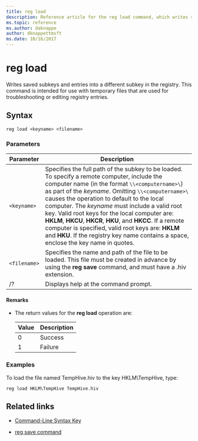 ```yaml
---
title: reg load
description: Reference article for the reg load command, which writes saved subkeys and entries into a different subkey in the registry.
ms.topic: reference
ms.author: daknappe
author: dknappettmsft
ms.date: 10/16/2017
---
```



# reg load

Writes saved subkeys and entries into a different subkey in the registry. This command is intended for use with temporary files that are used for troubleshooting or editing registry entries.

## Syntax

```
reg load <keyname> <filename>
```

### Parameters

| Parameter | Description |
|--|--|
| `<keyname>` | Specifies the full path of the subkey to be loaded. To specify a remote computer, include the computer name (in the format `\\<computername>\`) as part of the *keyname*. Omitting `\\<computername>\` causes the operation to default to the local computer. The *keyname* must include a valid root key. Valid root keys for the local computer are: **HKLM**, **HKCU**, **HKCR**, **HKU**, and **HKCC**. If a remote computer is specified, valid root keys are: **HKLM** and **HKU**. If the registry key name contains a space, enclose the key name in quotes.  |
| `<filename>` | Specifies the name and path of the file to be loaded. This file must be created in advance by using the **reg save** command, and must have a .hiv extension. |
| /? | Displays help at the command prompt. |

#### Remarks

- The return values for the **reg load** operation are:

    | Value | Description |
    |--|--|
    | 0 | Success |
    | 1 | Failure |

### Examples

To load the file named TempHive.hiv to the key HKLM\TempHive, type:

```
reg load HKLM\TempHive TempHive.hiv
```

## Related links

- [Command-Line Syntax Key](command-line-syntax-key.md)

- [reg save command](reg-save.md)
